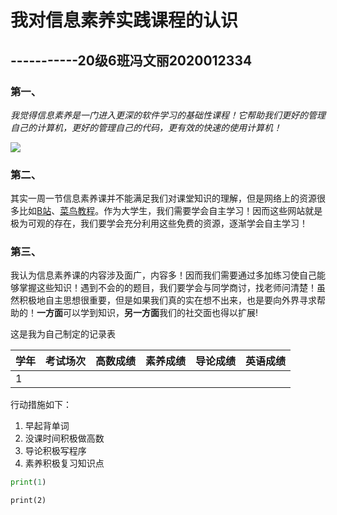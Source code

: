 # 我对信息素养实践课程的认识

##                                                              -----------20级6班冯文丽2020012334

### 第一、

*我觉得信息素养是一门进入更深的软件学习的基础性课程！它帮助我们更好的管理自己的计算机，更好的管理自己的代码，更有效的快速的使用计算机！*

![](http://img.tuguaishou.com/designer_upload_asset/15/57/24/89/57/0a/0aee502c508ee752194a6a6355535123.png!w700_w?auth_key=2207660173-0-0-4599d2074e8ec3b19489063d3d5de7a6)

### 第二、

其实一周一节信息素养课并不能满足我们对课堂知识的理解，但是网络上的资源很多比如[B站](https://www.bilibili.com/)、[菜鸟教程](https://www.runoob.com/w3cnote)。作为大学生，我们需要学会自主学习！因而这些网站就是极为可观的存在，我们要学会充分利用这些免费的资源，逐渐学会自主学习！

### 第三、

我认为信息素养课的内容涉及面广，内容多！因而我们需要通过多加练习使自己能够掌握这些知识！遇到不会的的题目，我们要学会与同学商讨，找老师问清楚！虽然积极地自主思想很重要，但是如果我们真的实在想不出来，也是要向外界寻求帮助的！**一方面**可以学到知识，**另一方面**我们的社交面也得以扩展!

这是我为自己制定的记录表

| 学年 | 考试场次 | 高数成绩 | 素养成绩 | 导论成绩 | 英语成绩 |
| ---- | -------- | -------- | -------- | -------- | -------- |
| 1    |          |          |          |          |          |

行动措施如下：

1. 早起背单词
2. 没课时间积极做高数
3. 导论积极写程序
4. 素养积极复习知识点



```python
print(1)
```



`print(2)`

